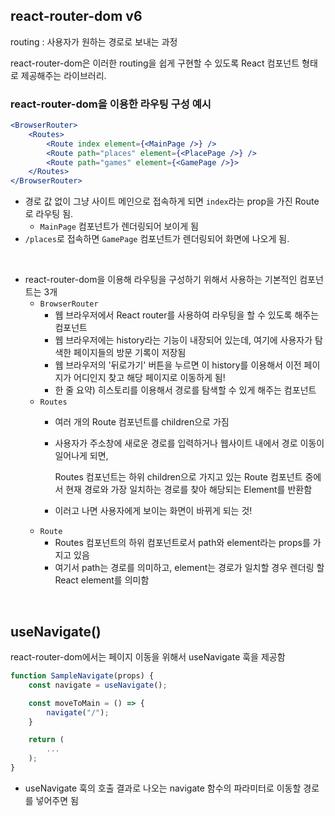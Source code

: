 ## react-router-dom v6

routing : 사용자가 원하는 경로로 보내는 과정

react-router-dom은 이러한 routing을 쉽게 구현할 수 있도록 React 컴포넌트 형태로 제공해주는 라이브러리. 

### react-router-dom을 이용한 라우팅 구성 예시
```jsx
<BrowserRouter>
    <Routes>
        <Route index element={<MainPage />} />
        <Route path="places" element={<PlacePage />} />
        <Route path="games" element={<GamePage />}>
    </Routes>
</BrowserRouter>
```
- 경로 값 없이 그냥 사이트 메인으로 접속하게 되면 `index`라는 prop을 가진 Route로 라우팅 됨.
    - `MainPage` 컴포넌트가 렌더링되어 보이게 됨
- `/places`로 접속하면 `GamePage` 컴포넌트가 렌더링되어 화면에 나오게 됨. 

<br />

- react-router-dom을 이용해 라우팅을 구성하기 위해서 사용하는 기본적인 컴포넌트는 3개
    - `BrowserRouter`
        - 웹 브라우저에서 React router를 사용하여 라우팅을 할 수 있도록 해주는 컴포넌트
        - 웹 브라우저에는 history라는 기능이 내장되어 있는데, 여기에 사용자가 탐색한 페이지들의 방문 기록이 저장됨
        - 웹 브라우저의 '뒤로가기' 버튼을 누르면 이 history를 이용해서 이전 페이지가 어디인지 찾고 해당 페이지로 이동하게 됨!
        - 한 줄 요약) 히스토리를 이용해서 경로를 탐색할 수 있게 해주는 컴포넌트
    - `Routes`
        - 여러 개의 Route 컴포넌트를 children으로 가짐
        - 사용자가 주소창에 새로운 경로를 입력하거나 웹사이트 내에서 경로 이동이 일어나게 되면, 
            
            Routes 컴포넌트는 하위 children으로 가지고 있는 Route 컴포넌트 중에서 현재 경로와 가장 일치하는 경로를 찾아 해당되는 Element를 반환함
        - 이러고 나면 사용자에게 보이는 화면이 바뀌게 되는 것! 
    - `Route`
        - Routes 컴포넌트의 하위 컴포넌트로서 path와 element라는 props를 가지고 있음
        - 여기서 path는 경로를 의미하고, element는 경로가 일치할 경우 렌더링 할 React element를 의미함

<br />

## useNavigate()
react-router-dom에서는 페이지 이동을 위해서 useNavigate 훅을 제공함
```jsx
function SampleNavigate(props) {
    const navigate = useNavigate();

    const moveToMain = () => {
        navigate("/");
    }

    return (
        ...
    );
}
```
- useNavigate 훅의 호출 결과로 나오는 navigate 함수의 파라미터로 이동할 경로를 넣어주면 됨 
